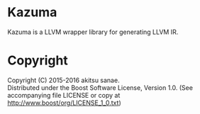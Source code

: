 #  Kazuma

Kazuma is a LLVM wrapper library for generating LLVM IR.


# Copyright
Copyright (C) 2015-2016 akitsu sanae.  
Distributed under the Boost Software License, Version 1.0. 
(See accompanying file LICENSE or copy at http://www.boost/org/LICENSE_1_0.txt)  


